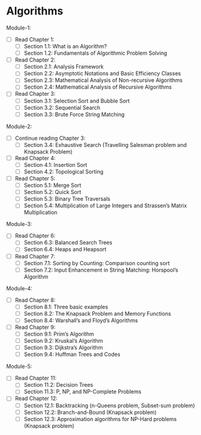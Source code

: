 # Algorithms
Module-1:
- [ ] Read Chapter 1:
  - [ ] Section 1.1: What is an Algorithm?
  - [ ] Section 1.2: Fundamentals of Algorithmic Problem Solving
- [ ] Read Chapter 2:
  - [ ] Section 2.1: Analysis Framework
  - [ ] Section 2.2: Asymptotic Notations and Basic Efficiency Classes
  - [ ] Section 2.3: Mathematical Analysis of Non-recursive Algorithms
  - [ ] Section 2.4: Mathematical Analysis of Recursive Algorithms
- [ ] Read Chapter 3:
  - [ ] Section 3.1: Selection Sort and Bubble Sort
  - [ ] Section 3.2: Sequential Search
  - [ ] Section 3.3: Brute Force String Matching

Module-2:
- [ ] Continue reading Chapter 3:
  - [ ] Section 3.4: Exhaustive Search (Travelling Salesman problem and Knapsack Problem)
- [ ] Read Chapter 4:
  - [ ] Section 4.1: Insertion Sort
  - [ ] Section 4.2: Topological Sorting
- [ ] Read Chapter 5:
  - [ ] Section 5.1: Merge Sort
  - [ ] Section 5.2: Quick Sort
  - [ ] Section 5.3: Binary Tree Traversals
  - [ ] Section 5.4: Multiplication of Large Integers and Strassen’s Matrix Multiplication

Module-3:
- [ ] Read Chapter 6:
  - [ ] Section 6.3: Balanced Search Trees
  - [ ] Section 6.4: Heaps and Heapsort
- [ ] Read Chapter 7:
  - [ ] Section 7.1: Sorting by Counting: Comparison counting sort
  - [ ] Section 7.2: Input Enhancement in String Matching: Horspool’s Algorithm

Module-4:
- [ ] Read Chapter 8:
  - [ ] Section 8.1: Three basic examples
  - [ ] Section 8.2: The Knapsack Problem and Memory Functions
  - [ ] Section 8.4: Warshall’s and Floyd’s Algorithms
- [ ] Read Chapter 9:
  - [ ] Section 9.1: Prim’s Algorithm
  - [ ] Section 9.2: Kruskal’s Algorithm
  - [ ] Section 9.3: Dijkstra’s Algorithm
  - [ ] Section 9.4: Huffman Trees and Codes

Module-5:
- [ ] Read Chapter 11:
  - [ ] Section 11.2: Decision Trees
  - [ ] Section 11.3: P, NP, and NP-Complete Problems
- [ ] Read Chapter 12:
  - [ ] Section 12.1: Backtracking (n-Queens problem, Subset-sum problem)
  - [ ] Section 12.2: Branch-and-Bound (Knapsack problem)
  - [ ] Section 12.3: Approximation algorithms for NP-Hard problems (Knapsack problem)
